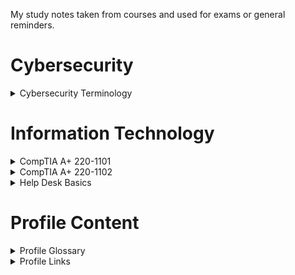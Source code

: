 My study notes taken from courses and used for exams or general reminders.

# Cybersecurity
<details> 
  <summary> Cybersecurity Terminology </summary>

- Jobs 
  
- Threats 
  - Threat Actors 
  - Types of Attacks 
  - Other 
  
- Defenses 
  - Automated 
  - Operations 
  - Frameworks & Standards 
  
- Tools 
  - Job Specific 
  - General 
  - Software
</details>

# Information Technology
<details> 
  <summary> CompTIA A+ 220-1101 </summary>
  
- Laptop Hardware
  - Laptop Hardware 
  - Laptop Batteries 
  - Laptop Keys 
  - Laptop Memory 
  - Replacing Laptop Storage 
  - 802.11 Wireless and Bluetooth 
  - Mini PCIe 
  - Mini PCI Express 
  - Biometrics 
  - NFC (Near-field Communication)
  
- Laptop Displays 
  - LCD Displays 
  - Types of Displays 
  - OLED Displays 
  - Wireless Displays 
  - Webcam 
  - Backlight 
  - Inverters 
  - Digitizers 
  
- Connecting Mobile Device
  - Introduction 
  - USB 
  - USBC 
  - Lightning 
  - Connectors 
  - Serial 
  - NFC 
  - Bluetooth 
  - Wi-Fi Hotspot 
  
- Mobile Device Accessories 
  - Intro 
  - Active Stylus 
  - Drawing Pad 
  - Trackpad 
  - Headsets 
  - Speakers 
  - Camera / Webcam 
  - Docking Station 
  - Port Replicator 
  
- Cellular Standards
  - Cellular Standards 
  - GSM 
  - CDMA 
  - LTE 
  - PRL 
  - Wi-Fi Hotspot 
  
- Mobile Device Connectivity
  - Bluetooth Pairing 
  - GPS 
  - MDM 
  
- Mobile Device Configurations
  - Configuring a Mobile Device 
  - Microsoft 365 
  - Synchronizing Data 
  
- Introduction to IP
  - A Series of Moving Vans 
  - IP (Internet Protocol) 
  - TCP and UDP 
  - TCP (Transmission Control Protocol) 
  - Speedy Delivery 
  - Lots of Ports 
  - Port Numbers 
  - Ports on the Network 
  
- Common Network Ports 
  - Port Numbers 
  - Telnet 
  - SMTP (Simple Main Transfer Protocol) 
  - DHCP (Dynamic Host Configuration Protocol) 
  - HTTP and HTTPS 
  - POP3 / IMAP 
  - SNMP (Simple Network Management Protocol) 
  - RDP (Remote Desktop Protocol) 
  
- Network Devices 
  - Intro 
  - Managed Switches 
  - Cable Infrastructures 
  - Firewalls 
  - PoE (Power over Ethernet) 
  - PoE Switch 
  - Cable Modem 
  - NIC (Network Interface Card) 
  
- Software Defined Networking 
  - Introduction 
  - Infrastructure Layer 
  - Physical Device 
  - Modular Architecture 
  
- Wireless Network Standards 
  - Intro 
  - Wi-Fi AC 
  - Wi-Fi AX 
  - Antennas 
  - Rules and Regulations 
  - RFID 
  - Radar 
  - NFC 

- Wireless Network Technologies 
  - Frequency Use 
  - Channel Designations 
  - Regulations 
  - Band Selections 
  - Bluetooth Connectivity 
  
- Network Services 
  - Intro 
  - DHCP Server 
  - File Server 
  - Print Server 
  - Mail Server 
  - Web Server 
  - Authentication Sever 
  - Spam Gateways 
  - All-in-one Security Appliance 
  - Load Balancers 
  - Proxy Sever 
  - SCADA / ICS 
  - Legacy and Embedded Systems 
  
- IPv4 and IPv6 
  
- Assigning IP Addresses 
  
- DNS Configuration 
  
- DNCP Configuration 
  
- VLANs and VPNS 
  
- Internet Connection Types 
  
- Network Types 
  
- Network Tools 
  
- Network Cables 
  
- Optical Fiber 
  
- 586A and 568B Colours 
  
- Peripheral Cables 
  
- Video Cables 
  
- SATA Device Cables 
  
- SCSI Device Cables 
  
- PATA Device Cables 
  
- Adapters and Converters 
  
- Copper Connectors 
  
- Fiber Connectors 
  
- An Overview of Memory 
  
- Memory Technologies 
  
- Storage Devices 
  
- RAID 
  
- Motherboard Form Factors 
  
- Motherboard Expansion Slots
  
- Motherboard Connectors 
  
- Motherboard Compatibility 
  
- The BIOS 
  
- BIOS Settings 
  
- CPU Features 
  
- Expansion Cards 
  
- Cooling 
  
- Computer Power 
  
- Multifunction Devices 
  
- Laser Printers 
  
- Laser Printer Maintenance 
  
- Inkjet Printer 
  
- Inkjet Printer Maintenance 
  
- Thermal Printers 
  
- Thermal Printer Maintenance 
  
- Impact Printers 
  
- Impact Printer Maintenace 
  
- 3D Printers 
  
- Cloud Models 
  
- Cloud Characteristics 
  
- Client-side Virtualization 
  
- How to Troubleshoot 
  
- Troubleshooting Common Hardware Problems 
  
- Troubleshooting Storage Devices 
  
- Troubleshooting Video and Display Issues 
  
- Troubleshooting Mobile Devices 
  
- Troubleshooting Printers 
  
- Troubleshooting Networks 
</details>
  
<details> 
  <summary> CompTIA A+ 220-1102 </summary>

- An Overview of Windows
  
- Windows Features 
  
- Windows Upgrades 
  
- Windows Command Line Tools 
  
- The Windows Network Command Line 
  
- Task Manager 
  
- The Microsoft Management Console 
  
- Additional Windows Tools 
  
- Windows Control Panel 
  
- Windows Settings 
  
- Windows Network Technologies 
  
- Configuring Windows Firewall 
  
- Windows IP Address Configuration 
  
- Windows Network Connections 
  
- Installing Applications 
  
- Operating Systems Overview 
  
- Fire Systems 
  
- Installing Operating Systems 
  
- Upgrading Windows 
  
- macOS Overview 
  
- macOS System Preferences 
  
- macOS Features 
  
- Linux Commands 
  
- Linux Features 
  
- Physical Security 
  
- Physical Security for Staff 
  
- Logical Security 
  
- Active Directory 
  
- Wireless Encryption 
  
- Authentication Methods 
  
- Malware 
  
- Anti-Malware Tools 
  
- Social Engineering 
  
- Denial of Service 
  
- Zero-Day Attacks 
  
- On-Path attacks 
  
- Password Attacks 
  
- Insider Threats 
  
- SQL Injection 
  
- Cross-site Scripting 
  
- Security Vulnerabilities 
  
- Defender Antivirus 
  
- Windows Firewall 
  
- Windows Security Settings
  
- Security Best Practices 
  
- Mobile Device Security 
  
- Data Destruction 
  
- Securing a SOHO Network 
  
- Browser Security 
  
- Troubleshooting Windows 
  
- Troubleshooting Solutions 
  
- Troubleshooting Security Issues 
  
- Removing Malware 
  
- Troubleshooting Mobile Devices 
  
- Troubleshooting Mobile Device Security 
  
- Ticketing Systems 
  
- Asset Management
  
- Document Types 
  
- Change Mangement 
  
- Managing Backups 
  
- Managing Electrostatic Discharge 
  
- Safety Procedures 
  
- Enviromental Impacts 
  
- Privacy, Licensing and Policies 
 
- Communicaton 
  
- Professionalism 
  
- Scripting Languages
  
- Scripting Use Cases 
  
- Remote Access 
</details> 
  
<details> 
  <summary> Help Desk Basics </summary>
  
- Ticketing System 
  - How to Create a New Ticket 
  - How to Write Knowledge Base Documentation 
  
- Virtualization 
  - Hyper-V Usage 
  
- Remote Access 
  - How to remote in on Zoom 
  
- Active Directory 
  - Setup for Server 2019 
  - How to Add Users 
  
- Networking Terminology 
</details> 

# Profile Content
<details>
  <summary> Profile Glossary </summary>
  
- Programing Languages
  - Assembly
  - JavaScript
  - Python
  - SQL
  - TypeScript
  - Nix
  
- Markup Languages
  - HTML 5
  - Markdown
  - XML
  
- Serialization
  - JSON
  - YAML
  
- Styling
  - Bootstrap
  - CSS3
  - SASS
  - Tailwind CSS
  
- JavaScript Framework
  - Express.js
  - jQuery
  - Next.js
  
- JavaScript Runtime Environment
  - Node.js
  
- JavaScript Libraries
  - Kaboom.js
  - React.js
  - Redux.js
  
- JavaScript Bundlers
  - esbuild
  - webpack
  
- Cross-platform
  - Electron.js
  - React Native
  
- Python Libraries
  - Pandas
  - Pygame
  
- Package Mangers
  - NPM
  - PyPi
  
- Testing Frameworks
  - Jest
  - PyUnit
  
- Application Security Platform
  - LGTM
  - SNYK
  
- Version Control
  - Git
  
- Version Control System
  - GitHub
  
- Command-Line
  - GNU Bash
  - PowerShell
  
- Integrated Development Environment
  - Pycharm
  - Replit
  - Virtual Studio Code
  
- Text Editor
  - GNU Nano
  - VIM
  - Visual Studio Code
  
- Interactive Computing Platform
  - Jupyter Notebook
  
- NoSQL Database
  - MongoDB
  
- Relational Database Management System
  - Microsoft SQL Server
  - MySQL
  - PostgreSQL
  
- Continuous Integration
  - Circle CI
  - GitHub Actions
  - Gradle
   - Jenkins
  - Travis CI
  - Webapp.io
  
- Container
  - Docker
  
- Container Orchestration
  - Kubernetes
  
- Configuration Management
  - Ansible
  
- Provisioning
  - Terraform
  
- Monitoring System
  - Nagios
  - Prometheus
  
- Log Management
  - Elastic Stack
  
- Distributed Tracing Tools
  - Jaeger
  
- Service Mesh
  - Istio
  
- Message-Broker
  - RabbitMQ
  
- Issue Tracking
  - Jira
  - Spiceworks
  
- Web Server
  - Nginx
  
- Virtualization
  - Hyper-V
  - VMware
  
- Project Management
  - Teamwork
  - ZenHub
  
- Customer Relationship Management
  - Salesforce
  
- Chat Based Collaboration
  - Microsoft Teams
  - Slack
  - Zoom
  
- Document Editor
  - Google Docs
  - LibreOffice
  - Microsoft Word
  
- Spreadsheet Editor
  - Google Sheets
  - Microsoft Excel
  
- Cloud Providers
  - Amazon Web Services
  - Google Cloud Platform
  
- VoIP Software
  - Discord
  
- Directory Service
  - Active Directory
  
- Web Browsers
  - Brave
  - Chrome
  - Firefox
  - Microsoft Edge
  - Safari
  - Tor
  
- Operating Systems
  - Android
  - Free BSD
  - iOS
  - Linux
  - MacOS
  - Windows
  
- Linux Distros
  - Kali Linux
  - REMnux
  - Tails
  - Ubuntu
  
- Security Information and Event Management
  - SolarWinds
  
- Security Orchestrated, Automation and Response (SOAR)
  - Splunk
  
- Intrusion Detection System
  - OSSEC
  - Security Onion
  - Snort
  
- Password Auditing
  - John the Ripper
  
- Web Vulnerability
  - Acunetix
  - Burp Suite
  - Nessus Professional
  - Nikto
  - ZAP
  
- Fingerprinting and Forensics Tool
  - p0f
  
- Encryption
  - TCPCrypt
  
- Firewalls
  - PfSense
  
- User Awareness Training Exercises
  - Gophish
  
- Penetration Testing
  - Aircrack-ng
  - Metasploit Framework
  - Nmap
  - OpenVAS
  - Shodan
  - Sqlmap
  - Wireshark
</details> 

<details>
  <summary> Profile Links </summary>

- Programing Languages
  
- Markup Languages 
  
- Serialization Languages
  
- Styling
  
- JavaScript Framework 
  
- JavaScript Runtime Environment
  
- JavaScript Libraries 
  
- JavaScript Bundlers
  
- Cross-platform
  
- Python Libraries 
  
- Package Mangers
  
- Testing Frameworks 
  
- Application Security Platform 
  
- Version Control 
  
- Version Control System 
  
- Command-Line
  
- Integrated Development Environment
  
- Text Editor
  
- Interactive Computing Platform
  
- NoSQL Database
  
- Relational Database Management System
  
- Continuous Integration
  
- Container
  
- Container Orchestration
  
- Configuration Management
  
- Provisioning
  
- Monitoring System
  
- Log Management 
  
- Distributed Tracing Tools
  
- Service Mesh
  
- Message-Broker
  
- Issue Tracking
  
- Web Server
  
- Virtualization
  
- Project Management
  
- Customer Relationship Management
  
- Chat Based Collaboration
  
- Document Editor
  
- Spreadsheet Editor
  
- Cloud Providers
  
- VoIP Software
  
- Directory Service
  
- Web Browsers
  
- Operating Systems
  
- Linux Distros
  
- Security Information and Event Management
  
- Security Orchestrated, Automation and Response (SOAR)
  
- Intrusion Detection System
  
- Password Auditing
  
- Web Vulnerability
  
- Fingerprinting and Forensics Tool
  
- Encryption
  
- Firewalls
  
- User Awareness Training Exercises
  
- Penetration Testing
</details> 
